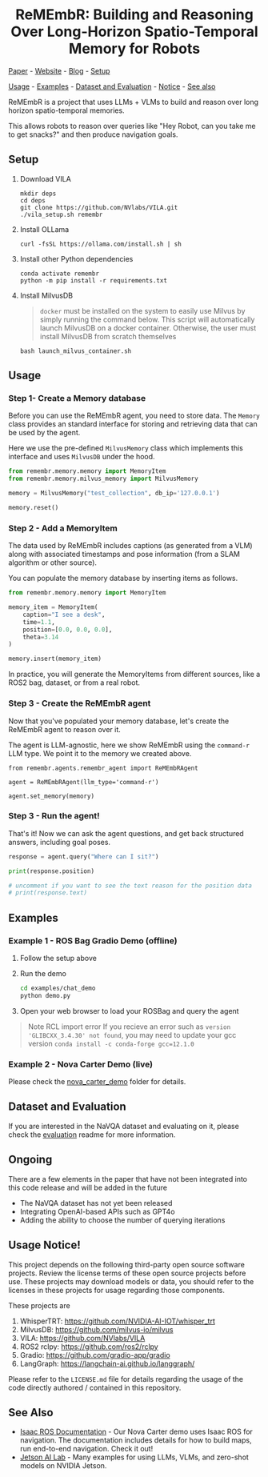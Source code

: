 <h1 align="center">ReMEmbR: Building and Reasoning Over Long-Horizon Spatio-Temporal Memory for Robots</h1>

<p align="center">

<a href="#paper">Paper</a> - 
<a href="#website">Website</a> - 
<a href="#website">Blog</a> -
<a href="#setup">Setup</a> 


<a href="#usage">Usage</a> - 
<a href="#examples">Examples</a> -
<a href="#evaluation">Dataset and Evaluation</a> -
<a href="#notice">Notice</a> -
<a href="#see_also">See also</a>
</p>

ReMEmbR is a project that uses LLMs + VLMs to build and reason over
long horizon spatio-temporal memories.  

This allows robots to reason over queries like "Hey Robot, can you take me to get snacks?" and then produce navigation goals.

<a id="setup"></a>
## Setup

1. Download VILA

    ```
    mkdir deps
    cd deps
    git clone https://github.com/NVlabs/VILA.git
    ./vila_setup.sh remembr
    ```

2. Install OLLama

    ```
    curl -fsSL https://ollama.com/install.sh | sh
    ```

3. Install other Python dependencies

    ```
    conda activate remembr
    python -m pip install -r requirements.txt
    ```

4. Install MilvusDB

    > `docker` must be installed on the system to easily use Milvus by simply running the command below. This script will automatically launch MilvusDB on a docker container. Otherwise, the user must install MilvusDB from scratch themselves

    ```
    bash launch_milvus_container.sh
    ```

<a id="usage"></a>
## Usage


### Step 1- Create a Memory database

Before you can use the ReMEmbR agent, you need to store data.  The ``Memory`` class provides an standard interface for storing and retrieving data that can be used by the agent.

Here we use the pre-defined ``MilvusMemory`` class which implements this interface and uses ``MilvusDB`` under the hood.

```python
from remembr.memory.memory import MemoryItem
from remembr.memory.milvus_memory import MilvusMemory

memory = MilvusMemory("test_collection", db_ip='127.0.0.1')

memory.reset()
```

### Step 2 - Add a MemoryItem

The data used by ReMEmbR includes captions (as generated from a VLM) along with associated timestamps and pose information (from a SLAM algorithm or other source).

You can populate the memory database by inserting items as follows.

```python
from remembr.memory.memory import MemoryItem

memory_item = MemoryItem(
    caption="I see a desk", 
    time=1.1, 
    position=[0.0, 0.0, 0.0], 
    theta=3.14
)

memory.insert(memory_item)
```

In practice, you will generate the MemoryItems from different sources, like a ROS2 bag, dataset, or from a real robot.

### Step 3 - Create the ReMEmbR agent

Now that you've populated your memory database, let's create the ReMEmbR agent to reason over it.

The agent is LLM-agnostic, here we show ReMEmbR using the ``command-r`` LLM type.  We point it to the memory we created above.

```
from remembr.agents.remembr_agent import ReMEmbRAgent

agent = ReMEmbRAgent(llm_type='command-r')

agent.set_memory(memory)
```

### Step 3 - Run the agent!

That's it!  Now we can ask the agent questions, and get back structured answers, including goal poses.


```python
response = agent.query("Where can I sit?")

print(response.position)

# uncomment if you want to see the text reason for the position data
# print(response.text) 
```

<a id="examples"></a>
## Examples

### Example 1 - ROS Bag Gradio Demo (offline)

1. Follow the setup above
1. Run the demo

    ```bash
    cd examples/chat_demo
    python demo.py
    ```
2. Open your web browser to load your ROSBag and query the agent


> Note RCL import error
If you recieve an error such as `version 'GLIBCXX_3.4.30' not found`, you may need to update your gcc version
    ```
    conda install -c conda-forge gcc=12.1.0
    ```

### Example 2 - Nova Carter Demo (live)

Please check the [nova_carter_demo](./examples/nova_carter_demo) folder for details.


<a id="evaluation"></a>
## Dataset and Evaluation

If you are interested in the NaVQA dataset and evaluating on it, please check the [evaluation](./eval.md) readme for more information.

<a id="ongoing"></a>
## Ongoing
There are a few elements in the paper that have not been integrated into this code release and will be added in the future

- The NaVQA dataset has not yet been released
- Integrating OpenAI-based APIs such as GPT4o
- Adding the ability to choose the number of querying iterations

<a id="notice"></a>
## Usage Notice!

This project depends on the following third-party open source software projects. Review the license terms of these open source projects before use.  These projects may download models or data, you should refer to the licenses in these projects for usage regarding those components.

These projects are

1. WhisperTRT: https://github.com/NVIDIA-AI-IOT/whisper_trt
2. MilvusDB:  https://github.com/milvus-io/milvus
3. VILA:  https://github.com/NVlabs/VILA
4. ROS2 rclpy:  https://github.com/ros2/rclpy
5. Gradio:  https://github.com/gradio-app/gradio
6. LangGraph:  https://langchain-ai.github.io/langgraph/

Please refer to the ``LICENSE.md`` file for details regarding the usage of the code directly authored / contained in this repository.


<a id="see_also"></a>
## See Also

- [Isaac ROS Documentation](https://nvidia-isaac-ros.github.io/) - Our Nova Carter demo uses Isaac ROS for navigation.  The documentation includes details for how to build maps, run end-to-end navigation.  Check it out!
- [Jetson AI Lab](jetson-ai-lab.com) - Many examples for using LLMs, VLMs, and zero-shot models on NVIDIA Jetson.
